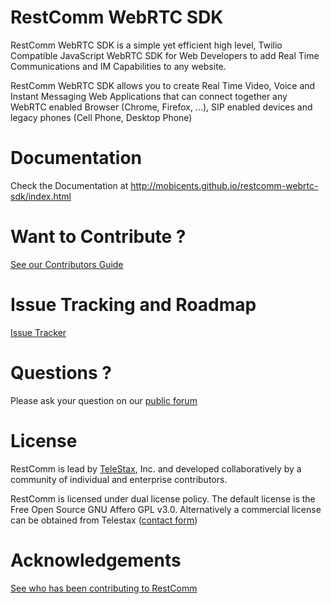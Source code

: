 RestComm WebRTC SDK
================

RestComm WebRTC SDK is a simple yet efficient high level, Twilio Compatible JavaScript WebRTC SDK for Web Developers to add Real Time Communications and IM Capabilities to any website. 

RestComm WebRTC SDK allows you to create Real Time Video, Voice and Instant Messaging Web Applications that can connect together any WebRTC enabled Browser (Chrome, Firefox, ...), SIP enabled devices and legacy phones (Cell Phone, Desktop Phone) 


Documentation
========
Check the Documentation at http://mobicents.github.io/restcomm-webrtc-sdk/index.html

Want to Contribute ? 
========
[See our Contributors Guide](https://github.com/Mobicents/RestComm/wiki/Contribute-to-RestComm)

Issue Tracking and Roadmap
========
[Issue Tracker](https://github.com/Mobicents/restcomm-webrtc-sdk/issues)

Questions ?
========
Please ask your question on our [public forum](http://groups.google.com/group/restcomm)

License
========

RestComm is lead by [TeleStax](http://www.telestax.com/), Inc. and developed collaboratively by a community of individual and enterprise contributors.

RestComm is licensed under dual license policy. The default license is the Free Open Source GNU Affero GPL v3.0. Alternatively a commercial license can be obtained from Telestax ([contact form](http://www.telestax.com/contactus/#InquiryForm))

Acknowledgements
========
[See who has been contributing to RestComm](http://www.telestax.com/opensource/acknowledgments/)
